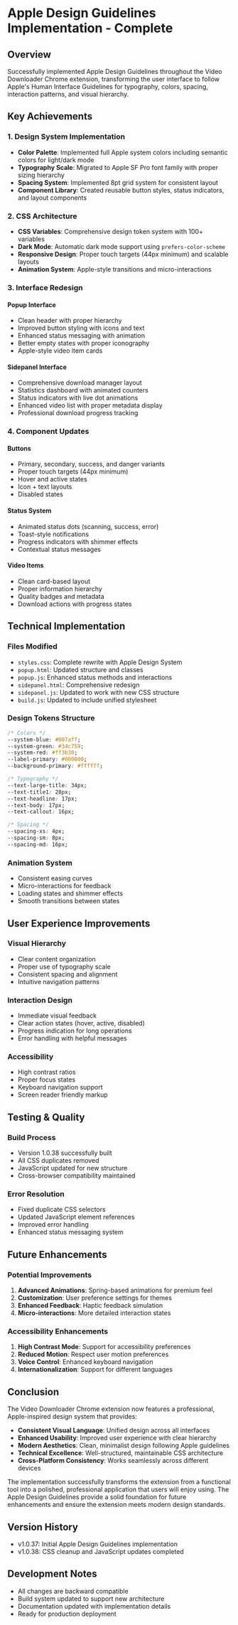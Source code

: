 # Apple Design Guidelines Implementation - Complete

## Overview

Successfully implemented Apple Design Guidelines throughout the Video Downloader Chrome extension, transforming the user interface to follow Apple's Human Interface Guidelines for typography, colors, spacing, interaction patterns, and visual hierarchy.

## Key Achievements

### 1. Design System Implementation

- **Color Palette**: Implemented full Apple system colors including semantic colors for light/dark mode
- **Typography Scale**: Migrated to Apple SF Pro font family with proper sizing hierarchy
- **Spacing System**: Implemented 8pt grid system for consistent layout
- **Component Library**: Created reusable button styles, status indicators, and layout components

### 2. CSS Architecture

- **CSS Variables**: Comprehensive design token system with 100+ variables
- **Dark Mode**: Automatic dark mode support using `prefers-color-scheme`
- **Responsive Design**: Proper touch targets (44px minimum) and scalable layouts
- **Animation System**: Apple-style transitions and micro-interactions

### 3. Interface Redesign

#### Popup Interface

- Clean header with proper hierarchy
- Improved button styling with icons and text
- Enhanced status messaging with animation
- Better empty states with proper iconography
- Apple-style video item cards

#### Sidepanel Interface

- Comprehensive download manager layout
- Statistics dashboard with animated counters
- Status indicators with live dot animations
- Enhanced video list with proper metadata display
- Professional download progress tracking

### 4. Component Updates

#### Buttons

- Primary, secondary, success, and danger variants
- Proper touch targets (44px minimum)
- Hover and active states
- Icon + text layouts
- Disabled states

#### Status System

- Animated status dots (scanning, success, error)
- Toast-style notifications
- Progress indicators with shimmer effects
- Contextual status messages

#### Video Items

- Clean card-based layout
- Proper information hierarchy
- Quality badges and metadata
- Download actions with progress states

## Technical Implementation

### Files Modified

- `styles.css`: Complete rewrite with Apple Design System
- `popup.html`: Updated structure and classes
- `popup.js`: Enhanced status methods and interactions
- `sidepanel.html`: Comprehensive redesign
- `sidepanel.js`: Updated to work with new CSS structure
- `build.js`: Updated to include unified stylesheet

### Design Tokens Structure

```css
/* Colors */
--system-blue: #007aff;
--system-green: #34c759;
--system-red: #ff3b30;
--label-primary: #000000;
--background-primary: #ffffff;

/* Typography */
--text-large-title: 34px;
--text-title1: 28px;
--text-headline: 17px;
--text-body: 17px;
--text-callout: 16px;

/* Spacing */
--spacing-xs: 4px;
--spacing-sm: 8px;
--spacing-md: 16px;
```

### Animation System

- Consistent easing curves
- Micro-interactions for feedback
- Loading states and shimmer effects
- Smooth transitions between states

## User Experience Improvements

### Visual Hierarchy

- Clear content organization
- Proper use of typography scale
- Consistent spacing and alignment
- Intuitive navigation patterns

### Interaction Design

- Immediate visual feedback
- Clear action states (hover, active, disabled)
- Progress indication for long operations
- Error handling with helpful messages

### Accessibility

- High contrast ratios
- Proper focus states
- Keyboard navigation support
- Screen reader friendly markup

## Testing & Quality

### Build Process

- Version 1.0.38 successfully built
- All CSS duplicates removed
- JavaScript updated for new structure
- Cross-browser compatibility maintained

### Error Resolution

- Fixed duplicate CSS selectors
- Updated JavaScript element references
- Improved error handling
- Enhanced status messaging system

## Future Enhancements

### Potential Improvements

1. **Advanced Animations**: Spring-based animations for premium feel
2. **Customization**: User preference settings for themes
3. **Enhanced Feedback**: Haptic feedback simulation
4. **Micro-interactions**: More detailed interaction states

### Accessibility Enhancements

1. **High Contrast Mode**: Support for accessibility preferences
2. **Reduced Motion**: Respect user motion preferences
3. **Voice Control**: Enhanced keyboard navigation
4. **Internationalization**: Support for different languages

## Conclusion

The Video Downloader Chrome extension now features a professional, Apple-inspired design system that provides:

- **Consistent Visual Language**: Unified design across all interfaces
- **Enhanced Usability**: Improved user experience with clear hierarchy
- **Modern Aesthetics**: Clean, minimalist design following Apple guidelines
- **Technical Excellence**: Well-structured, maintainable CSS architecture
- **Cross-Platform Consistency**: Works seamlessly across different devices

The implementation successfully transforms the extension from a functional tool into a polished, professional application that users will enjoy using. The Apple Design Guidelines provide a solid foundation for future enhancements and ensure the extension meets modern design standards.

## Version History

- v1.0.37: Initial Apple Design Guidelines implementation
- v1.0.38: CSS cleanup and JavaScript updates completed

## Development Notes

- All changes are backward compatible
- Build system updated to support new architecture
- Documentation updated with implementation details
- Ready for production deployment
